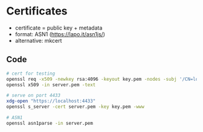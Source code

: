 # Certificates

* certificate = public key + metadata
* format: ASN1 (https://lapo.it/asn1js/)
* alternative: mkcert

## Code

```bash
# cert for testing
openssl req -x509 -newkey rsa:4096 -keyout key.pem -nodes -subj '/CN=localhost' -days 365 -out server.pem
openssl x509 -in server.pem -text

# serve on port 4433
xdg-open "https://localhost:4433"
openssl s_server -cert server.pem -key key.pem -www

# ASN1
openssl asn1parse -in server.pem
```
